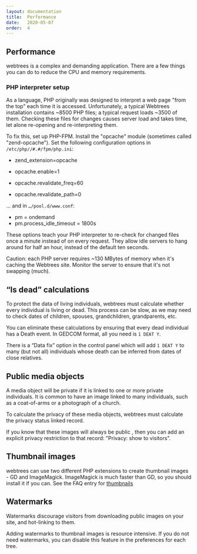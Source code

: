 ```yaml
---
layout: documentation
title:  Performance
date:   2020-05-07
order:  4
---
```


## Performance

webtrees is a complex and demanding application.  There are a few things you can do to reduce the
CPU and memory requirements.

### PHP interpreter setup

As a language, PHP originally was designed to interpret a web page "from the top" each time it is accessed.
Unfortunately, a typical Webtrees installation contains ~8500 PHP files; a typical request loads ~3500 of them.
Checking these files for changes causes server load and takes time, let alone re-opening and re-interpreting them.

To fix this, set up PHP-FPM. Install the "opcache" module (sometimes called "zend-opcache").
Set the following configuration options in `/etc/php//#.#/fpm/php.ini`:

* zend_extension=opcache

* opcache.enable=1
* opcache.revalidate_freq=60
* opcache.revalidate_path=0

... and in `…/pool.d/www.conf`:

* pm = ondemand
* pm.process_idle_timeout = 1800s

These options teach your PHP interpreter to re-check for changed files once a minute instead of on every request.
They allow idle servers to hang around for half an hour, instead of the default ten seconds.

Caution: each PHP server requires ~130 MBytes of memory when it's caching the Webtrees site.
Monitor the server to ensure that it's not swapping (much).

## “Is dead” calculations

To protect the data of living individuals, webtrees must calculate whether every individual is living or dead.
This process can be slow, as we may need to check dates of children, spouses, grandchildren, grandparents, etc.

You can eliminate these calculations by ensuring that every dead individual has a Death event.
In GEDCOM format, all you need is `1 DEAT Y`.

There is a “Data fix” option in the control panel which will add `1 DEAT Y` to many (but not all) individuals
whose death can be inferred from dates of close relatives.

## Public media objects

A media object will be private if it is linked to one or more private individuals.
It is common to have an image linked to many individuals, such as a coat-of-arms or a photograph of a church.

To calculate the privacy of these media objects, webtrees must calculate the privacy status linked record.

If you know that these images will always be public , then you can add an explicit privacy restriction
to that record: "Privacy: show to visitors".

## Thumbnail images

webtrees can use two different PHP extensions to create thumbnail images - GD and ImageMagick.
ImageMagick is much faster than GD, so you should install it if you can.
See the FAQ entry for [thumbnails](https://webtrees.net/faq/thumbnails/)

## Watermarks

Watermarks discourage visitors from downloading public images on your site,
and hot-linking to them.

Adding watermarks to thumbnail images is resource intensive.
If you do not need watermarks, you can disable this feature in the preferences
for each tree.
